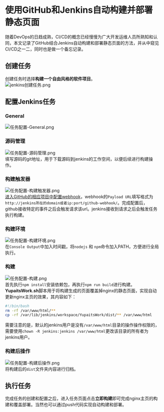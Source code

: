 # 使用GitHub和Jenkins自动构建并部署静态页面

随着DevOps的日趋成熟，CI/CD的概念已经慢慢为广大开发运维人员所熟知和认同，本文记录了GitHub结合Jenkins自动构建和部署静态页面的方法，并从中窥见CI/CD之一二，同时也是做一个备忘记录。
## 创建任务
创建任务时选择**构建一个自由风格的软件项目**。<br />![jenkins创建任务.png](https://cdn.nlark.com/yuque/0/2022/png/763022/1658766648756-75540d2d-6785-43b3-8841-f0c794075975.png#clientId=u830075be-5e81-4&from=drop&id=ucf4277b5&originHeight=296&originWidth=981&originalType=binary&ratio=1&rotation=0&showTitle=false&size=36463&status=done&style=none&taskId=ua3e03c38-4e4f-4b9b-bf37-4ffcf6bfd40&title=)
## 配置Jenkins任务
### General
![任务配置-General.png](https://cdn.nlark.com/yuque/0/2022/png/763022/1658766653491-8237245a-4971-49d7-9211-376c359d38f0.png#clientId=u830075be-5e81-4&from=drop&id=u7247b4e2&originHeight=767&originWidth=951&originalType=binary&ratio=1&rotation=0&showTitle=false&size=49302&status=done&style=none&taskId=u7aa52e36-6abe-4693-b0c6-7ec48858a50&title=)
### 源码管理
![任务配置-源码管理.png](https://cdn.nlark.com/yuque/0/2022/png/763022/1658766658696-fa24d47a-25d5-4eee-8413-31d4f08b13e2.png#clientId=u830075be-5e81-4&from=drop&id=ua3833113&originHeight=548&originWidth=965&originalType=binary&ratio=1&rotation=0&showTitle=false&size=31904&status=done&style=none&taskId=ubb9feed9-25e0-47cd-ae94-44ace879149&title=)<br />填写源码的git地址，用于下载源码到jenkins的工作空间，以便后续进行构建操作。
### 构建触发器
![任务配置-构建触发器.png](https://cdn.nlark.com/yuque/0/2022/png/763022/1658766664421-f6ac4b62-8416-4800-b373-89cc4f06a7cf.png#clientId=u830075be-5e81-4&from=drop&id=ub5e9cf85&originHeight=293&originWidth=966&originalType=binary&ratio=1&rotation=0&showTitle=false&size=28057&status=done&style=none&taskId=uccd6c38a-3c68-401e-bb86-e29be0c6400&title=)<br />[进入GitHub的相应项目中配置webhook](https://github.com/YupaiTS/yupaits-work/settings/hooks)，webhook的`Payload URL`填写格式为`http://jenkins所在的domain或者ip:port/github-webhook/`。完成配置后，github接收特定的事件之后会触发请求该url。jenkins接收到请求之后会触发任务执行构建。
### 构建环境
![任务配置-构建环境.png](https://cdn.nlark.com/yuque/0/2022/png/763022/1658766668839-c6fcab0b-3a7b-407d-b04a-9bdb13c27b3b.png#clientId=u830075be-5e81-4&from=drop&id=u25f6e058&originHeight=371&originWidth=958&originalType=binary&ratio=1&rotation=0&showTitle=false&size=26784&status=done&style=none&taskId=u00564b2e-f4e7-4789-9180-2ff42d58dc8&title=)<br />在`Console Output`中加入时间戳，将`nodejs` 和 `npm`命令加入PATH，方便进行全局执行。
### 构建
![任务配置-构建.png](https://cdn.nlark.com/yuque/0/2022/png/763022/1658766672991-354e36f0-e4da-4659-bc8b-dc9b114ef337.png#clientId=u830075be-5e81-4&from=drop&id=ubec290f8&originHeight=601&originWidth=959&originalType=binary&ratio=1&rotation=0&showTitle=false&size=24294&status=done&style=none&taskId=u589a6d1b-6796-408f-a312-a6b236754b2&title=)<br />首先执行`npm install`安装依赖包，再执行`npm run build`进行构建。<br />**YupaitsWork.sh**脚本用于将构建生成的页面覆盖掉nginx的静态页面，实现自动更新nginx主页的效果，其内容如下：
```bash
#!/bin/bash
rm -rf /var/www/html/**
cp -rf /var/lib/jenkins/workspace/YupaitsWork/dist/** /var/www/html
```
需要注意的是，默认的jenkins用户是没有`/var/www/html`目录的操作操作权限的，需要使用`chown -R jenkins:jenkins /var/www/html`更改该目录的所有者为jenkins用户。
### 构建后操作
![任务配置-构建后操作.png](https://cdn.nlark.com/yuque/0/2022/png/763022/1658766679130-e25aee49-4fc4-4f91-8b57-15706b664050.png#clientId=u830075be-5e81-4&from=drop&id=u25d2844b&originHeight=261&originWidth=965&originalType=binary&ratio=1&rotation=0&showTitle=false&size=13714&status=done&style=none&taskId=u59c5c684-179e-495a-aa2b-a192c87793c&title=)<br />将构建后的`dist`文件夹内容进行归档。
## 执行任务
完成任务的创建和配置之后，进入任务页面点击**立即构建**即可完成nginx主页的构建和覆盖部署。当然也可以通过push代码实现自动构建和部署。
